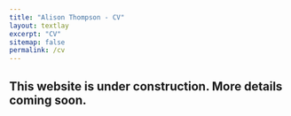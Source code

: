 ```yaml
---
title: "Alison Thompson - CV"
layout: textlay
excerpt: "CV"
sitemap: false
permalink: /cv
---
```


## This website is under construction.  More details coming soon.
